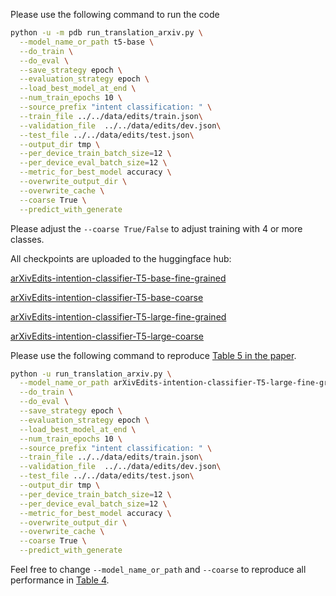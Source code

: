 Please use the following command to run the code
```sh
python -u -m pdb run_translation_arxiv.py \
  --model_name_or_path t5-base \
  --do_train \
  --do_eval \
  --save_strategy epoch \
  --evaluation_strategy epoch \
  --load_best_model_at_end \
  --num_train_epochs 10 \
  --source_prefix "intent classification: " \
  --train_file ../../data/edits/train.json\
  --validation_file  ../../data/edits/dev.json\
  --test_file ../../data/edits/test.json\
  --output_dir tmp \
  --per_device_train_batch_size=12 \
  --per_device_eval_batch_size=12 \
  --metric_for_best_model accuracy \
  --overwrite_output_dir \
  --overwrite_cache \
  --coarse True \
  --predict_with_generate
```
Please adjust the `--coarse True/False` to adjust training with 4 or more classes.

All checkpoints are uploaded to the huggingface hub:

[arXivEdits-intention-classifier-T5-base-fine-grained](https://huggingface.co/chaojiang06/arXivEdits-intention-classifier-T5-base-fine-grained)

[arXivEdits-intention-classifier-T5-base-coarse](https://huggingface.co/chaojiang06/arXivEdits-intention-classifier-T5-base-coarse)

[arXivEdits-intention-classifier-T5-large-fine-grained](https://huggingface.co/chaojiang06/arXivEdits-intention-classifier-T5-large-fine-grained)

[arXivEdits-intention-classifier-T5-large-coarse](https://huggingface.co/chaojiang06/arXivEdits-intention-classifier-T5-large-coarse)


Please use the following command to reproduce [Table 5 in the paper](https://arxiv.org/pdf/2210.15067.pdf#page=8).

```sh
python -u run_translation_arxiv.py \
  --model_name_or_path arXivEdits-intention-classifier-T5-large-fine-grained \
  --do_train \
  --do_eval \
  --save_strategy epoch \
  --evaluation_strategy epoch \
  --load_best_model_at_end \
  --num_train_epochs 10 \
  --source_prefix "intent classification: " \
  --train_file ../../data/edits/train.json\
  --validation_file  ../../data/edits/dev.json\
  --test_file ../../data/edits/test.json\
  --output_dir tmp \
  --per_device_train_batch_size=12 \
  --per_device_eval_batch_size=12 \
  --metric_for_best_model accuracy \
  --overwrite_output_dir \
  --overwrite_cache \
  --coarse True \
  --predict_with_generate
```

Feel free to change `--model_name_or_path` and  `--coarse` to reproduce all performance in [Table 4](https://arxiv.org/pdf/2210.15067.pdf#page=8).
